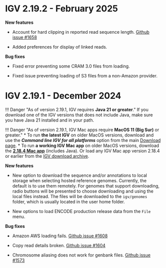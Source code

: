 
# IGV 2.19.2 - February 2025
    
**New features**

* Account for hard clipping in reported read sequence length. [Github issue #1658](https://github.com/igvteam/igv/issues/1658)

* Added preferences for display of linked reads. 

**Bug fixes**

* Fixed error preventing some CRAM 3.0 files from loading. 

* Fixed issue preventing loading of S3 files from a non-Amazon provider.


# IGV 2.19.1 - December 2024

!!! Danger "As of version 2.19.1, IGV requires **Java 21 or greater**." 
    If you download one of the IGV versions that does not include Java, make sure you have Java 21 installed and in your path.
    
!!! Danger "As of version 2.19.1, IGV Mac apps require **MacOS 11 (Big Sur)** or greater." 
	*     To run **the latest IGV** on older MacOS versions, download and use the ***Command line IGV for all platforms*** option from the main [Download page](https://igv.org/doc/desktop/#DownloadPage/). 
	*     To run **a working IGV Mac app** on older MacOS versions, download the [**2.18.4 Mac app**](https://data.broadinstitute.org/igv/projects/downloads/2.18/IGV_MacApp_2.18.4_WithJava.zip) (includes Java). Or load any IGV Mac app version 2.18.4 or earlier from the [IGV download archive](https://data.broadinstitute.org/igv/projects/downloads/).
    
    
**New features**

* New option to download the sequence and/or annotations to local storage when selecting hosted reference genomes. Currently, the default is to use them remotely. For genomes that support downloading, radio buttons will be presented to choose downloading and using the local files instead. The files will be downloaded to the `igv/genomes` folder, which is usually located in the user home folder.

* New options to load ENCODE production release data from the `File` menu.

**Bug fixes**

* Amazon AWS loading fails. [Github issue #1608](https://github.com/igvteam/igv/issues/1608)

* Copy read details broken. [Github issue #1604](https://github.com/igvteam/igv/issues/1604)

* Chromosome aliasing does not work for genbank files. [Github issue #1573](https://github.com/igvteam/igv/issues/1573)



    